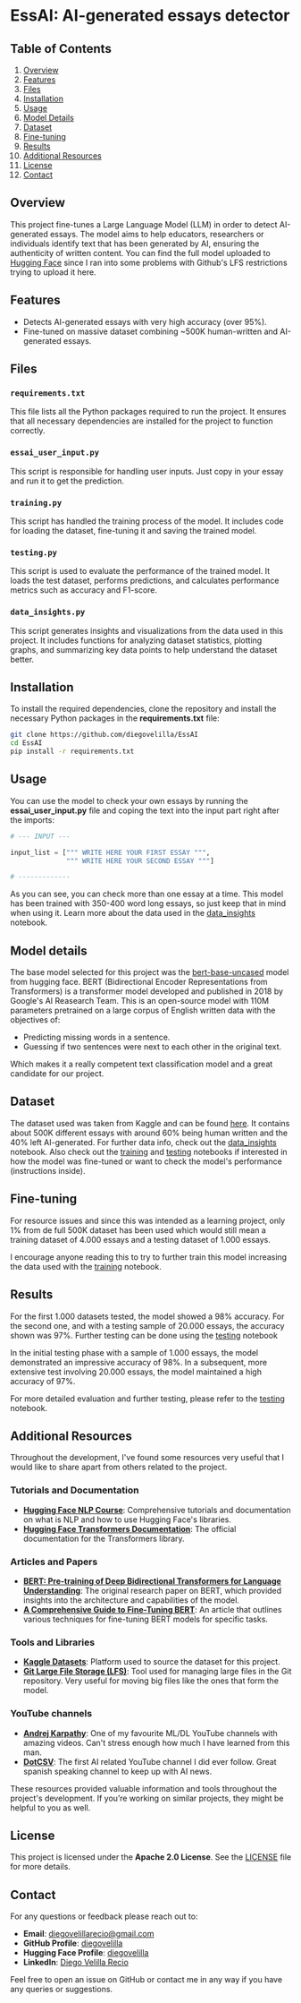 # EssAI: AI-generated essays detector

## Table of Contents

1. [Overview](#overview)
2. [Features](#features)
3. [Files](#files)
4. [Installation](#installation)
5. [Usage](#usage)
6. [Model Details](#model-details)
7. [Dataset](#dataset)
8. [Fine-tuning](#fine-tuning)
9. [Results](#results)
10. [Additional Resources](#additional-resources)
11. [License](#license)
12. [Contact](#contact)

## Overview

This project fine-tunes a Large Language Model (LLM) in order to detect AI-generated essays. The model aims to help educators, researchers or individuals identify text that has been generated by AI, ensuring the authenticity of written content. You can find the full model uploaded to [Hugging Face](https://huggingface.co/diegovelilla/EssAI) since I ran into some problems with Github's LFS restrictions trying to upload it here.

## Features

- Detects AI-generated essays with very high accuracy (over 95%).
- Fine-tuned on massive dataset combining ~500K human-written and AI-generated essays.

## Files

### `requirements.txt`
This file lists all the Python packages required to run the project. It ensures that all necessary dependencies are installed for the project to function correctly.

### `essai_user_input.py`
This script is responsible for handling user inputs. Just copy in your essay and run it to get the prediction.

### `training.py`
This script has handled the training process of the model. It includes code for loading the dataset, fine-tuning it and saving the trained model.

### `testing.py`
This script is used to evaluate the performance of the trained model. It loads the test dataset, performs predictions, and calculates performance metrics such as accuracy and F1-score.

### `data_insights.py`
This script generates insights and visualizations from the data used in this project. It includes functions for analyzing dataset statistics, plotting graphs, and summarizing key data points to help understand the dataset better.

## Installation

To install the required dependencies, clone the repository and install the necessary Python packages in the **requirements.txt** file:

```bash
git clone https://github.com/diegovelilla/EssAI
cd EssAI
pip install -r requirements.txt
```

## Usage

You can use the model to check your own essays by running the **essai_user_input.py** file and coping the text into the input part right after the imports:

```python
# --- INPUT ---

input_list = [""" WRITE HERE YOUR FIRST ESSAY """,
              """ WRITE HERE YOUR SECOND ESSAY """]

# -------------
```
As you can see, you can check more than one essay at a time. This model has been trained with 350-400 word long essays, so just keep that in mind when using it. Learn more about the data used in the [data_insights](https://github.com/diegovelilla/EssAI/blob/main/essai_data_insights.ipynb) notebook.

## Model details
The base model selected for this project was the [bert-base-uncased](https://huggingface.co/google-bert/bert-base-uncased) model from hugging face. BERT (Bidirectional Encoder Representations from Transformers) is a transformer model developed and published in 2018 by Google's AI Reasearch Team. This is an open-source model with 110M parameters pretrained on a large corpus of English written data with the objectives of:

- Predicting missing words in a sentence.
- Guessing if two sentences were next to each other in the original text.

Which makes it a really competent text classification model and a great candidate for our project.

## Dataset
The dataset used was taken from Kaggle and can be found [here](https://www.kaggle.com/datasets/shanegerami/ai-vs-human-text). It contains about 500K different essays with around 60% being human written and the 40% left AI-generated. For further data info, check out the [data_insights](https://github.com/diegovelilla/EssAI/blob/main/essai_data_insights.ipynb) notebook. Also check out the [training](https://github.com/diegovelilla/EssAI/blob/main/essai_training.ipynb) and [testing](https://github.com/diegovelilla/EssAI/blob/main/essai_testing.ipynb) notebooks if interested in how the model was fine-tuned or want to check the model's performance (instructions inside).

## Fine-tuning
For resource issues and since this was intended as a learning project, only 1% from de full 500K dataset has been used which would still mean a training dataset of 4.000 essays and a testing dataset of 1.000 essays. 

I encourage anyone reading this to try to further train this model increasing the data used with the [training](https://github.com/diegovelilla/EssAI/blob/main/essai_training.ipynb) notebook.

## Results
For the first 1.000 datasets tested, the model showed a 98% accuracy. For the second one, and with a testing sample of 20.000 essays, the accuracy shown was 97%.
Further testing can be done using the [testing](https://github.com/diegovelilla/EssAI/blob/main/essai_testing.ipynb) notebook

In the initial testing phase with a sample of 1.000 essays, the model demonstrated an impressive accuracy of 98%. In a subsequent, more extensive test involving 20.000 essays, the model maintained a high accuracy of 97%. 

For more detailed evaluation and further testing, please refer to the [testing](https://github.com/diegovelilla/EssAI/blob/main/essai_testing.ipynb) notebook.

## Additional Resources

Throughout the development, I've found some resources very useful that I would like to share apart from others related to the project.

### Tutorials and Documentation

- **[Hugging Face NLP Course](huggingface.co/learn/nlp-course/)**: Comprehensive tutorials and documentation on what is NLP and how to use Hugging Face's libraries.
- **[Hugging Face Transformers Documentation](https://huggingface.co/transformers/)**: The official documentation for the Transformers library.

### Articles and Papers

- **[BERT: Pre-training of Deep Bidirectional Transformers for Language Understanding](https://arxiv.org/abs/1810.04805)**: The original research paper on BERT, which provided insights into the architecture and capabilities of the model.
- **[A Comprehensive Guide to Fine-Tuning BERT](https://towardsdatascience.com/a-comprehensive-guide-to-fine-tuning-bert-for-nlp-tasks-39ef4a51c7d3)**: An article that outlines various techniques for fine-tuning BERT models for specific tasks.

### Tools and Libraries

- **[Kaggle Datasets](https://www.kaggle.com/datasets)**: Platform used to source the dataset for this project.
- **[Git Large File Storage (LFS)](https://git-lfs.github.com/)**: Tool used for managing large files in the Git repository. Very useful for moving big files like the ones that form the model.

### YouTube channels

- **[Andrej Karpathy](https://www.youtube.com/@AndrejKarpathy)**: One of my favourite ML/DL YouTube channels with amazing videos. Can't stress enough how much I have learned from this man.
- **[DotCSV](https://www.youtube.com/@DotCSV)**: The first AI related YouTube channel I did ever follow. Great spanish speaking channel to keep up with AI news.

These resources provided valuable information and tools throughout the project's development. If you’re working on similar projects, they might be helpful to you as well.

## License
This project is licensed under the **Apache 2.0 License**. See the [LICENSE](https://github.com/diegovelilla/EssAI/blob/main/LICENSE) file for more details.

## Contact

For any questions or feedback please reach out to:

- **Email**: [diegovelillarecio@gmail.com](mailto:diegovelillarecio@gmail.com)
- **GitHub Profile**: [diegovelilla](https://github.com/diegovelilla)
- **Hugging Face Profile**: [diegovelilla](https://huggingface.co/diegovelilla)
- **LinkedIn**: [Diego Velilla Recio](https://www.linkedin.com/in/diego-velilla-recio/)

Feel free to open an issue on GitHub or contact me in any way if you have any queries or suggestions.
